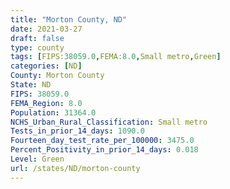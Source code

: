 ```yaml
---
title: "Morton County, ND"
date: 2021-03-27
draft: false
type: county
tags: [FIPS:38059.0,FEMA:8.0,Small metro,Green]
categories: [ND]
County: Morton County
State: ND
FIPS: 38059.0
FEMA_Region: 8.0
Population: 31364.0
NCHS_Urban_Rural_Classification: Small metro
Tests_in_prior_14_days: 1090.0
Fourteen_day_test_rate_per_100000: 3475.0
Percent_Positivity_in_prior_14_days: 0.018
Level: Green
url: /states/ND/morton-county
---
```



